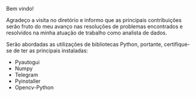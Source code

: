 Bem vindo!

Agradeço a visita no diretório e informo que as principais contribuições serão fruto do meu avanço nas resoluções de problemas encontrados e resolvidos na minha atuação de trabalho como analista de dados.

Serão abordadas as utilizações de bibliotecas Python, portante, certifique-se de ter as principais instaladas:
- Pyautogui
- Numpy
- Telegram
- Pyinstaller
- Opencv-Python
